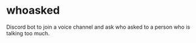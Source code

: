 # whoasked

Discord bot to join a voice channel and ask who asked to a person who is talking too much.
